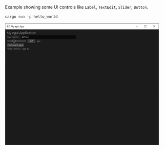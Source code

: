Example showing some UI controls like `Label`, `TextEdit`, `Slider`, `Button`. 

```sh
cargo run -p hello_world
```

![Hello world egui application](hello_world.png)